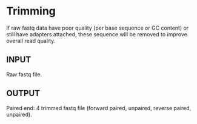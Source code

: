 # Trimming
If raw fastq data have poor quality (per base sequence or GC content) or still have adapters attached, these sequence will be removed to improve overall read quality.

## INPUT
Raw fastq file. 
## OUTPUT
Paired end: 4 trimmed fastq file (forward paired, unpaired, reverse paired, unpaired).
